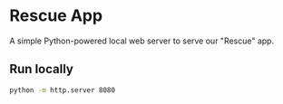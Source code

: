 # Rescue App

A simple Python-powered local web server to serve our "Rescue" app.

## Run locally
```bash
python -m http.server 8080

